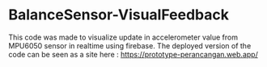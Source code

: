 # BalanceSensor-VisualFeedback

This code was made to visualize update in accelerometer value from MPU6050 sensor in realtime using firebase. The deployed version of the code can be seen as a site here : https://prototype-perancangan.web.app/
